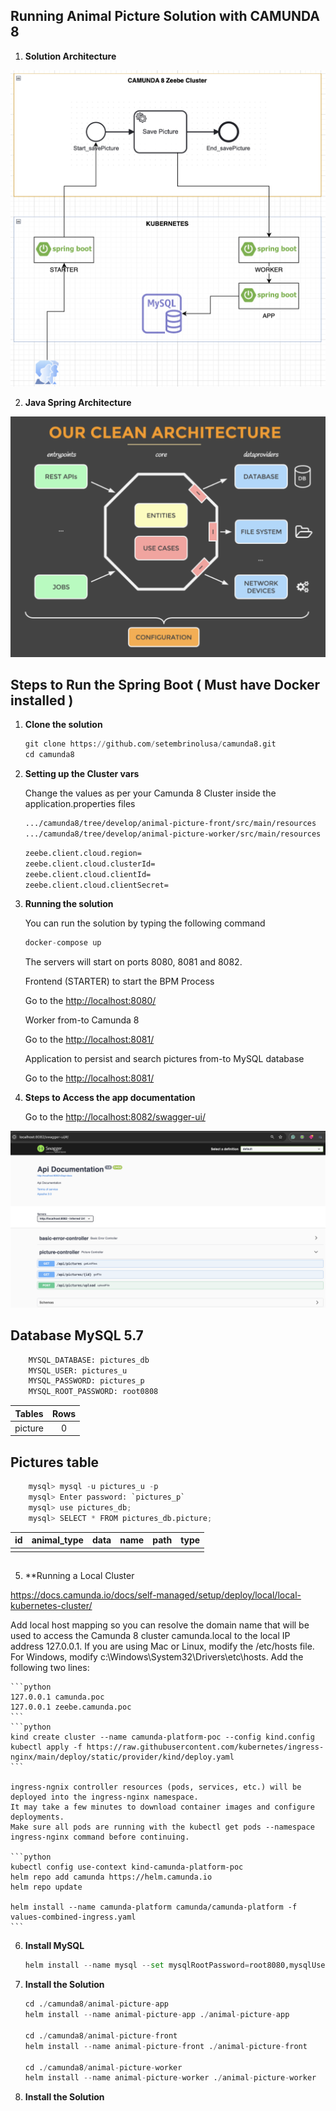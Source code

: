 ## Running Animal Picture Solution with CAMUNDA 8


1. **Solution Architecture**

![Solution Architecture](arquitecture.png)

2. **Java Spring Architecture**

![Java Clean Architecture](clean.png)

## Steps to Run the Spring Boot ( Must have Docker installed )

1. **Clone the solution**

	```python
    git clone https://github.com/setembrinolusa/camunda8.git
    cd camunda8
	```

2. **Setting up the Cluster vars**

    Change the values as per your Camunda 8 Cluster inside the application.properties files
    
	```bash
    .../camunda8/tree/develop/animal-picture-front/src/main/resources
    .../camunda8/tree/develop/animal-picture-worker/src/main/resources
	```

	```bash
	zeebe.client.cloud.region=
	zeebe.client.cloud.clusterId=
	zeebe.client.cloud.clientId=
	zeebe.client.cloud.clientSecret=
	```

3. **Running the solution**

    You can run the solution by typing the following command

	```python
    docker-compose up
	```

    The servers will start on ports 8080, 8081 and 8082.

    Frontend (STARTER) to start the BPM Process
    
    Go to the <http://localhost:8080/>


    Worker from-to Camunda 8

    Go to the <http://localhost:8081/>


    Application to persist and search pictures from-to MySQL database

    Go to the <http://localhost:8081/>


4. **Steps to Access the app documentation**

    Go to the <http://localhost:8082/swagger-ui/>

![swagger](swagger.png)

## Database MySQL 5.7
```python
    MYSQL_DATABASE: pictures_db
    MYSQL_USER: pictures_u
    MYSQL_PASSWORD: pictures_p
    MYSQL_ROOT_PASSWORD: root0808
```

| Tables       | Rows |
|--------------|:----:|
| picture      |  0   |

## Pictures table

```python
    mysql> mysql -u pictures_u -p
    mysql> Enter password: `pictures_p`
    mysql> use pictures_db;
    mysql> SELECT * FROM pictures_db.picture;
```

| id  | animal_type | data       | name       | path       | type       |
|-----|:-----------:|:----------:|:----------:|:----------:|:----------:|
|     |             |            |            |            |            |

## 

5. **Running a Local Cluster

https://docs.camunda.io/docs/self-managed/setup/deploy/local/local-kubernetes-cluster/

Add local host mapping so you can resolve the domain name that will be used to access the Camunda 8 cluster
 camunda.local to the local IP address 127.0.0.1. If you are using Mac or Linux, modify the /etc/hosts file. 
 For Windows, modify c:\Windows\System32\Drivers\etc\hosts. Add the following two lines:
 
	```python
	127.0.0.1 camunda.poc
	127.0.0.1 zeebe.camunda.poc
	```
	```python
	kind create cluster --name camunda-platform-poc --config kind.config
	kubectl apply -f https://raw.githubusercontent.com/kubernetes/ingress-nginx/main/deploy/static/provider/kind/deploy.yaml
	```
	
	ingress-ngnix controller resources (pods, services, etc.) will be deployed into the ingress-nginx namespace. 
	It may take a few minutes to download container images and configure deployments. 
	Make sure all pods are running with the kubectl get pods --namespace ingress-nginx command before continuing.

	```python
	kubectl config use-context kind-camunda-platform-poc
	helm repo add camunda https://helm.camunda.io
	helm repo update

	helm install --name camunda-platform camunda/camunda-platform -f values-combined-ingress.yaml
	```

6. **Install MySQL**
	```python
	helm install --name mysql --set mysqlRootPassword=root8080,mysqlUser=pictures_u,mysqlPassword=pictures_p,mysqlDatabase=pictures_db stable/mysql
	```

6. **Install the Solution**

	```python
    cd ./camunda8/animal-picture-app
    helm install --name animal-picture-app ./animal-picture-app

    cd ./camunda8/animal-picture-front
    helm install --name animal-picture-front ./animal-picture-front

    cd ./camunda8/animal-picture-worker
    helm install --name animal-picture-worker ./animal-picture-worker
	```

6. **Install the Solution**
